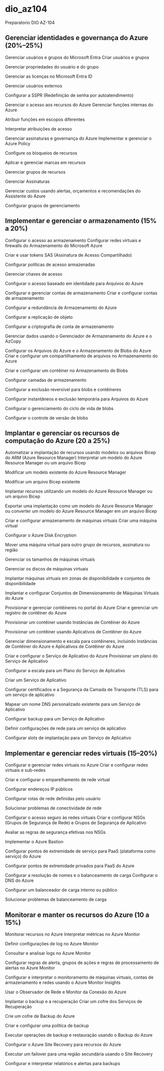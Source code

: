 # dio_az104
Preparatorio DIO AZ-104


## Gerenciar identidades e governança do Azure (20%–25%)
Gerenciar usuários e grupos do Microsoft Entra
Criar usuários e grupos

Gerenciar propriedades do usuário e do grupo

Gerenciar as licenças no Microsoft Entra ID

Gerenciar usuários externos

Configurar a SSPR (Redefinição de senha por autoatendimento)

Gerenciar o acesso aos recursos do Azure
Gerenciar funções internas do Azure

Atribuir funções em escopos diferentes

Interpretar atribuições de acesso

Gerenciar assinaturas e governança do Azure
Implementar e gerenciar o Azure Policy

Configure os bloqueios de recursos

Aplicar e gerenciar marcas em recursos

Gerenciar grupos de recursos

Gerenciar Assinaturas

Gerenciar custos usando alertas, orçamentos e recomendações do Assistente do Azure

Configurar grupos de gerenciamento

## Implementar e gerenciar o armazenamento (15% a 20%)
Configurar o acesso ao armazenamento
Configurar redes virtuais e firewalls do Armazenamento do Microsoft Azure

Criar e usar tokens SAS (Assinatura de Acesso Compartilhado)

Configurar políticas de acesso armazenadas

Gerenciar chaves de acesso

Configurar o acesso baseado em identidade para Arquivos do Azure

Configurar e gerenciar contas de armazenamento
Criar e configurar contas de armazenamento

Configurar a redundância de Armazenamento do Azure

Configurar a replicação de objeto

Configurar a criptografia de conta de armazenamento

Gerenciar dados usando o Gerenciador de Armazenamento do Azure e o AzCopy

Configurar os Arquivos do Azure e o Armazenamento de Blobs do Azure
Criar e configurar um compartilhamento de arquivos no Armazenamento do Azure

Criar e configurar um contêiner no Armazenamento de Blobs

Configurar camadas de armazenamento

Configurar a exclusão reversível para blobs e contêineres

Configurar instantâneos e exclusão temporária para Arquivos do Azure

Configurar o gerenciamento do ciclo de vida de blobs

Configurar o controle de versão de blobs

## Implantar e gerenciar os recursos de computação do Azure (20 a 25%)
Automatizar a implantação de recursos usando modelos ou arquivos Bicep do ARM (Azure Resource Manager)
Interpretar um modelo do Azure Resource Manager ou um arquivo Bicep

Modificar um modelo existente do Azure Resource Manager

Modificar um arquivo Bicep existente

Implantar recursos utilizando um modelo do Azure Resource Manager ou um arquivo Bicep

Exportar uma implantação como um modelo do Azure Resource Manager ou converter um modelo do Azure Resource Manager em um arquivo Bicep

Criar e configurar armazenamento de máquinas virtuais
Criar uma máquina virtual

Configurar o Azure Disk Encryption

Mover uma máquina virtual para outro grupo de recursos, assinatura ou região

Gerenciar os tamanhos de máquinas virtuais

Gerenciar os discos de máquinas virtuais

Implantar máquinas virtuais em zonas de disponibilidade e conjuntos de disponibilidade

Implantar e configurar Conjuntos de Dimensionamento de Máquinas Virtuais do Azure

Provisionar e gerenciar contêineres no portal do Azure
Criar e gerenciar um registro de contêiner do Azure

Provisionar um contêiner usando Instâncias de Contêiner do Azure

Provisionar um contêiner usando Aplicativos de Contêiner do Azure

Gerenciar dimensionamento e escala para contêineres, incluindo Instâncias de Contêiner do Azure e Aplicativos de Contêiner do Azure

Criar e configurar o Serviço de Aplicativo do Azure
Provisionar um plano do Serviço de Aplicativo

Configurar a escala para um Plano do Serviço de Aplicativo

Criar um Serviço de Aplicativo

Configurar certificados e a Segurança da Camada de Transporte (TLS) para um serviço de aplicativo

Mapear um nome DNS personalizado existente para um Serviço de Aplicativo

Configurar backup para um Serviço de Aplicativo

Definir configurações de rede para um serviço de aplicativo

Configurar slots de implantação para um Serviço de Aplicativo

## Implementar e gerenciar redes virtuais (15–20%)
Configurar e gerenciar redes virtuais no Azure
Criar e configurar redes virtuais e sub-redes

Criar e configurar o emparelhamento de rede virtual

Configurar endereços IP públicos

Configurar rotas de rede definidas pelo usuário

Solucionar problemas de conectividade de rede

Configurar o acesso seguro às redes virtuais
Criar e configurar NSGs (Grupos de Segurança de Rede) e Grupos de Segurança de Aplicativo

Avaliar as regras de segurança efetivas nos NSGs

Implementar o Azure Bastion

Configurar pontos de extremidade de serviço para PaaS (plataforma como serviço) do Azure

Configurar pontos de extremidade privados para PaaS do Azure

Configurar a resolução de nomes e o balanceamento de carga
Configurar o DNS do Azure

Configurar um balanceador de carga interno ou público

Solucionar problemas de balanceamento de carga

## Monitorar e manter os recursos do Azure (10 a 15%)
Monitorar recursos no Azure
Interpretar métricas no Azure Monitor

Definir configurações de log no Azure Monitor

Consultar e analisar logs no Azure Monitor

Configurar regras de alerta, grupos de ações e regras de processamento de alertas no Azure Monitor

Configurar e interpretar o monitoramento de máquinas virtuais, contas de armazenamento e redes usando o Azure Monitor Insights

Usar o Observador de Rede e Monitor da Conexão do Azure

Implantar o backup e a recuperação
Criar um cofre dos Serviços de Recuperação

Crie um cofre de Backup do Azure

Criar e configurar uma política de backup

Executar operações de backup e restauração usando o Backup do Azure

Configurar o Azure Site Recovery para recursos do Azure

Executar um failover para uma região secundária usando o Site Recovery

Configurar e interpretar relatórios e alertas para backups
